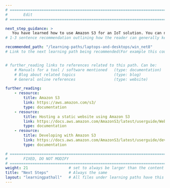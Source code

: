 ```yaml
---
# ================================================================================
#       Edit
# ================================================================================

next_step_guidance: >
   You have learned how to use Amazon S3 for an IoT solution. You can now learn how to develop IoT applications with .NET 8 on Windows on Arm.
# 1-3 sentence recommendation outlining how the reader can generally keep learning about these topics, and a specific explanation of why the next step is being recommended.

recommended_path: "/learning-paths/laptops-and-desktops/win_net8"
# Link to the next learning path being recommended(For example this could be /learning-paths/servers-and-cloud-computing/mongodb).


# further_reading links to references related to this path. Can be:
    # Manuals for a tool / software mentioned   (type: documentation)
    # Blog about related topics                 (type: blog)
    # General online references                 (type: website) 

further_reading:
    - resource:
        title: Amazon S3
        link: https://aws.amazon.com/s3/
        type: documentation
    - resource:
        title: Hosting a static website using Amazon S3
        link: https://docs.aws.amazon.com/AmazonS3/latest/userguide/WebsiteHosting.html
        type: documentation
    - resource:
        title: Developing with Amazon S3
        link: https://docs.aws.amazon.com/AmazonS3/latest/userguide/developing-s3.html
        type: documentation

# ================================================================================
#       FIXED, DO NOT MODIFY
# ================================================================================
weight: 21                  # set to always be larger than the content in this path, and one more than 'review'
title: "Next Steps"         # Always the same
layout: "learningpathall"   # All files under learning paths have this same wrapper
---
```

